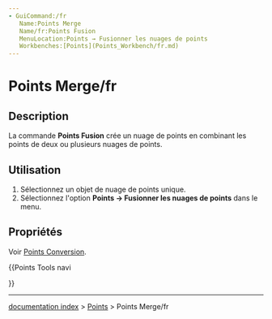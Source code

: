 ```yaml
---
- GuiCommand:/fr
   Name:Points Merge
   Name/fr:Points Fusion
   MenuLocation:Points → Fusionner les nuages de points
   Workbenches:[Points](Points_Workbench/fr.md)
---
```


# Points Merge/fr

## Description

La commande **Points Fusion** crée un nuage de points en combinant les points de deux ou plusieurs nuages de points.

## Utilisation

1.  Sélectionnez un objet de nuage de points unique.
2.  Sélectionnez l\'option **Points → Fusionner les nuages de points** dans le menu.

## Propriétés

Voir [Points Conversion](Points_Convert/fr.md).





{{Points Tools navi

}}

---
[documentation index](../README.md) > [Points](Points_Workbench.md) > Points Merge/fr
